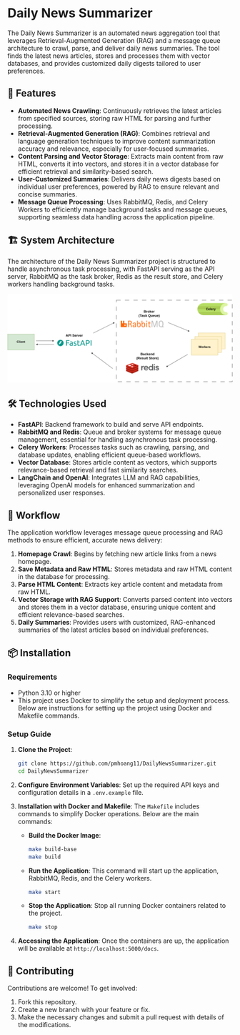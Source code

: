 # Daily News Summarizer

The Daily News Summarizer is an automated news aggregation tool that leverages Retrieval-Augmented Generation (RAG) and a message queue architecture to crawl, parse, and deliver daily news summaries. The tool finds the latest news articles, stores and processes them with vector databases, and provides customized daily digests tailored to user preferences.

## 🚀 Features

- **Automated News Crawling**: Continuously retrieves the latest articles from specified sources, storing raw HTML for parsing and further processing.
- **Retrieval-Augmented Generation (RAG)**: Combines retrieval and language generation techniques to improve content summarization accuracy and relevance, especially for user-focused summaries.
- **Content Parsing and Vector Storage**: Extracts main content from raw HTML, converts it into vectors, and stores it in a vector database for efficient retrieval and similarity-based search.
- **User-Customized Summaries**: Delivers daily news digests based on individual user preferences, powered by RAG to ensure relevant and concise summaries.
- **Message Queue Processing**: Uses RabbitMQ, Redis, and Celery Workers to efficiently manage background tasks and message queues, supporting seamless data handling across the application pipeline.

## 🏗️ System Architecture

The architecture of the Daily News Summarizer project is structured to handle asynchronous task processing, with FastAPI serving as the API server, RabbitMQ as the task broker, Redis as the result store, and Celery workers handling background tasks.

![System Architecture](assets/architecture_diagram.png)

## 🛠️ Technologies Used

- **FastAPI**: Backend framework to build and serve API endpoints.
- **RabbitMQ and Redis**: Queue and broker systems for message queue management, essential for handling asynchronous task processing.
- **Celery Workers**: Processes tasks such as crawling, parsing, and database updates, enabling efficient queue-based workflows.
- **Vector Database**: Stores article content as vectors, which supports relevance-based retrieval and fast similarity searches.
- **LangChain and OpenAI**: Integrates LLM and RAG capabilities, leveraging OpenAI models for enhanced summarization and personalized user responses.

## 🔄 Workflow

The application workflow leverages message queue processing and RAG methods to ensure efficient, accurate news delivery:

1. **Homepage Crawl**: Begins by fetching new article links from a news homepage.
2. **Save Metadata and Raw HTML**: Stores metadata and raw HTML content in the database for processing.
3. **Parse HTML Content**: Extracts key article content and metadata from raw HTML.
4. **Vector Storage with RAG Support**: Converts parsed content into vectors and stores them in a vector database, ensuring unique content and efficient relevance-based searches.
5. **Daily Summaries**: Provides users with customized, RAG-enhanced summaries of the latest articles based on individual preferences.

## 📦 Installation

### Requirements

- Python 3.10 or higher
- This project uses Docker to simplify the setup and deployment process. Below are instructions for setting up the project using Docker and Makefile commands.

### Setup Guide

1. **Clone the Project**:
   ```bash
   git clone https://github.com/pmhoang11/DailyNewsSummarizer.git
   cd DailyNewsSummarizer
   ```

2. **Configure Environment Variables**:
   Set up the required API keys and configuration details in a `.env.example` file.

3. **Installation with Docker and Makefile**:
    The `Makefile` includes commands to simplify Docker operations. Below are the main commands:

   - **Build the Docker Image**:
     ```bash
     make build-base
     make build
     ```

   - **Run the Application**:
     This command will start up the application, RabbitMQ, Redis, and the Celery workers.
     ```bash
     make start
     ```

   - **Stop the Application**:
     Stop all running Docker containers related to the project.
     ```bash
     make stop
     ```

4. **Accessing the Application**:
   Once the containers are up, the application will be available at `http://localhost:5000/docs`.


## 🎯 Contributing

Contributions are welcome! To get involved:

1. Fork this repository.
2. Create a new branch with your feature or fix.
3. Make the necessary changes and submit a pull request with details of the modifications.
